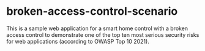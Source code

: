 # broken-access-control-scenario
This is a sample web application for a smart home control with a broken access control to demonstrate one of the top ten most serious security risks for web applications (according to OWASP Top 10 2021).
